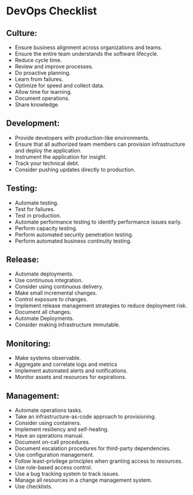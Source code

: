 # DevOps Checklist 

## Culture:
- Ensure business alignment across organizations and teams.
- Ensure the entire team understands the software lifecycle.
- Reduce cycle time.
- Review and improve processes.
- Do proactive planning.
- Learn from failures.
- Optimize for speed and collect data.
- Allow time for learning.
- Document operations.
- Share knowledge. 

## Development:
- Provide developers with production-like environments.
- Ensure that all authorized team members can provision infrastructure and deploy the application.
- Instrument the application for insight.
- Track your technical debt.
- Consider pushing updates directly to production.

## Testing:
- Automate testing.
- Test for failures.
- Test in production.
- Automate performance testing to identify performance issues early.
- Perform capacity testing.
- Perform automated security penetration testing.
- Perform automated business continuity testing.

## Release:
- Automate deployments.
- Use continuous integration.
- Consider using continuous delivery.
- Make small incremental changes.
- Control exposure to changes.
- Implement release management strategies to reduce deployment risk.
- Document all changes.
- Automate Deployments.
- Consider making infrastructure immutable.

## Monitoring:
- Make systems observable.
- Aggregate and correlate logs and metrics
- Implement automated alerts and notifications.
- Monitor assets and resources for expirations.

## Management:
- Automate operations tasks.
- Take an infrastructure-as-code approach to provisioning.
- Consider using containers.
- Implement resiliency and self-healing.
- Have an operations manual.
- Document on-call procedures.
- Document escalation procedures for third-party dependencies.
- Use configuration management.
- Follow least-privilege principles when granting access to resources.
- Use role-based access control.
- Use a bug tracking system to track issues.
- Manage all resources in a change management system.
- Use checklists.

